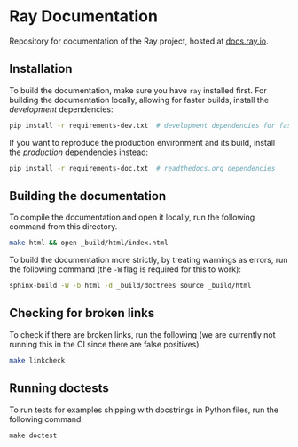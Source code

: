 # Ray Documentation

Repository for documentation of the Ray project, hosted at [docs.ray.io](https://docs.ray.io).

## Installation

To build the documentation, make sure you have `ray` installed first.
For building the documentation locally, allowing for faster builds, install the _development_ dependencies:

```bash
pip install -r requirements-dev.txt  # development dependencies for faster builds
```

If you want to reproduce the production environment and its build, install the _production_ dependencies instead:


```bash
pip install -r requirements-doc.txt  # readthedocs.org dependencies
````

## Building the documentation

To compile the documentation and open it locally, run the following command from this directory.

```bash
make html && open _build/html/index.html
```

To build the documentation more strictly, by treating warnings as errors, run the following command
(the `-W` flag is required for this to work):

```bash
sphinx-build -W -b html -d _build/doctrees source _build/html
```

## Checking for broken links

To check if there are broken links, run the following (we are currently not running this
in the CI since there are false positives).

```bash
make linkcheck
```

## Running doctests

To run tests for examples shipping with docstrings in Python files, run the following command:

```shell
make doctest
```